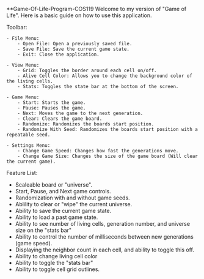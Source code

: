 **Game-Of-Life-Program-COS119
Welcome to my version of "Game of Life". Here is a basic guide on how to use this application.

Toolbar:

    - File Menu:
		- Open File: Open a previously saved file.
		- Save File: Save the current game state.
		- Exit: Close the application.
		
    - View Menu:
		- Grid: Toggles the border around each cell on/off.
		- Alive Cell Color: Allows you to change the background color of the living cells.
		- Stats: Toggles the state bar at the bottom of the screen.
		
    - Game Menu:
		- Start: Starts the game.
		- Pause: Pauses the game.
		- Next: Moves the game to the next generation.
		- Clear: Clears the game board.
		- Randomize: Randomizes the boards start position.
		- Randomize With Seed: Randomizes the boards start position with a repeatable seed.
		
    - Settings Menu:
		- Change Game Speed: Changes how fast the generations move.
		- Change Game Size: Changes the size of the game board (Will clear the current game).

Feature List:

- Scaleable board or "universe".
- Start, Pause, and Next game controls.
- Randomization with and without game seeds.
- Ablility to clear or "wipe" the current universe.
- Ability to save the current game state.
- Ability to load a past game state.
- Ability to see number of living cells, generation number, and universe size on the "stats bar"
- Ability to control the number of milliseconds between new generations (game speed).
- Displaying the neighbor count in each cell, and ability to toggle this off.
- Ability to change living cell color
- Ability to toggle the "stats bar"
- Ability to toggle cell grid outlines.

